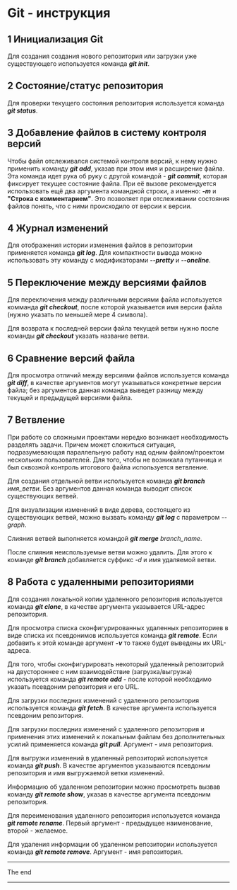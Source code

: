# **Git** - инструкция
## 1 Инициализация **Git**
 Для создания создания нового репозитория или загрузки уже существующего используется команда __*git init*__.

## 2 Состояние/статус репозитория
 Для проверки текущего состояния репозитория используется команда __*git status*__.

## 3 Добавление файлов в систему контроля версий
  Чтобы файл отслеживался системой контроля версий, к нему нужно применить команду __*git add*__, указав при этом имя и расширение файла. Эта команда идет рука об руку с другой командой - __*git commit*__, которая фиксирует текущее состояние файла. При её вызове рекомендуется использовать ещё два аргумента командной строки, а именно: __*-m*__ и __"Строка с комментарием"__. Это позволяет при отслеживании состояния файлов понять, что с ними происходило от версии к версии.

## 4 Журнал изменений
  Для отображения истории изменения файлов в репозитории применяется команда __*git log*__. Для компактности вывода можно использовать эту команду с модификаторами __*--pretty*__ и __*--oneline*__.

## 5 Переключение между версиями файлов
  Для переключения между различными версиями файла используется комманда __*git checkout*__, после которой указывается имя версии файла (нужно указать по меньшей мере 4 символа).

  Для возврата к последней версии файла текущей ветви нужно после команды __*git checkout*__ указать название ветви.
  
## 6 Сравнение версий файла
  Для просмотра отличий между версиями файлов используется команда __*git diff*__, в качестве аргументов могут указываться конкретные версии файла; без аргументов данная команда выведет разницу между текущей и предыдущей версиями файла.

## 7 Ветвление
При работе со сложными проектами нередко возникает необходимость разделять задачи. Причем может сложиться ситуация, подразумевающая параллельную работу над одним файлом/проектом нескольких пользователей. Для того, чтобы не возникала путанница и был сквозной контроль итогового файла используется ветвление.

Для создания отдельной ветви используется команда __*git branch*__ *имя_ветви*. Без аргументов данная команда выводит список существующих ветвей.

Для визуализации изменений в виде дерева, состоящего из существующих ветвей, можно вызвать команду __*git log*__ с параметром _--graph_.

Слияния ветвей выполняется командой __*git merge*__ *branch_name*.

После слияния неиспользуемые ветви можно удалить. Для этого к команде __*git branch*__ добавляется суффикс _-d_ и имя удаляемой ветви.

## 8 Работа с удаленными репозиториями

Для создания локальной копии удаленного репозитория используется команда __*git clone*__, в качестве аргумента указывается URL-адрес репозитория.

Для просмотра списка сконфигурированных удаленных репозиториев в виде списка их псевдонимов используется команда __*git remote*__. Если добавить к этой команде аргумент __*-v*__ то также будет выведены их URL-адреса.

Для того, чтобы сконфигурировать некоторый удаленный репозиторий на двустороннее с ним взаимодействие (загрузка/выгрузка) используется команда __*git remote add*__ - после которой необходимо указать псевдоним репозитория и его URL.

Для загрузки последних изменений с удаленного репозитория используется команда __*git fetch*__. В качестве аргумента используется псевдоним репозитория.

Для загрузки последних изменений с удаленного репозитория и применения этих изменений к локальным файлам без дополнительных усилий применяется команда  __*git pull*__. Аргумент - имя репозитория.

Для выгрузки изменений в удаленный репозиторий используется команда __*git push*__. В качестве аргументов указываются псевдоним репозитория и имя выгружаемой ветки изменений.

Информацию об удаленном репозитории можно просмотреть вызвав команду __*git remote show*__, указав в качестве аргумента псевдоним репозитория.

Для переименования удаленного репозитория используется команда __*git remote rename*__. Первый аргумент - предыдущее наименование, второй - желаемое.

Для удаления информации об удаленном репозитории используется команда __*git remote remove*__. Аргумент - имя репозитория.
___
The end
___
